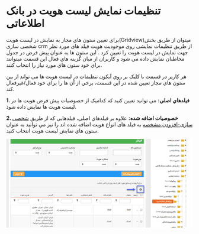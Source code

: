 #  تنظیمات نمایش لیست هویت در بانک اطلاعاتی 

برای تعیین ستون هاي مجاز به نمايش در لیست هویت(Gridview)میتوان از طریق بخش شخصی سازی crm از طریق تنظیمات نمایشی روی موجودیت هویت فیلد های مورد نظر جهت نمایش در لیست هویت را تعیین کرد . اين ستون ها به عنوان پیش فرض در جدول مخاطبان نمايش داده مي شود و کاربران از ميان گزينه هاي فعال اين قسمت میتوانند براي خود ستون هاي مورد نياز را انتخاب کنند.

هر کاربر در قسمت  با کليک بر روي آيکون تنظيمات در لیست هویت ها مي تواند از بين ستون هاي مجاز تعيين شده در اين قسمت، برخي از آن ها را براي خود فعال/غيرفعال کند.


**1. فيلدهاي اصلي:** مي توانيد تعيين کنيد که کداميک از خصوصيات پيش فرض هویت ها در ليست هویت ها نمايش داده شود.

**2. خصوصيات اضافه شده:** علاوه بر فيلدهاي اصلي، فيلدهايي که از طريق [شخصی سازی-افزودن مشخصه](https://github.com/1stco/PayamGostarDocs/blob/master/help%202.5.4/Settings/Personalization-crm/Overview/General-information/Add-features/Add-features.md) به  فیلد های انواع هویت اضافه شده اند را نيز مي توانيد به عنوان ستون هاي نمايش لیست هویت انتخاب کنيد.

![](bank6.png)


